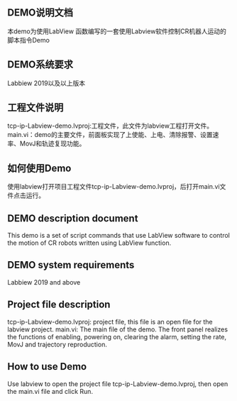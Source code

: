 ## DEMO说明文档

本demo为使用LabView 函数编写的一套使用Labview软件控制CR机器人运动的脚本指令Demo

## DEMO系统要求

Labbiew 2019以及以上版本

## 工程文件说明

tcp-ip-Labview-demo.lvproj:工程文件，此文件为labview工程打开文件。
main.vi：demo的主要文件，前面板实现了上使能、上电、清除报警、设置速率、MovJ和轨迹复现功能。

## 如何使用Demo

使用labview打开项目工程文件tcp-ip-Labview-demo.lvproj，后打开main.vi文件点击运行。

## DEMO description document

This demo is a set of script commands that use LabView software to control the motion of CR robots written using LabView function.

## DEMO system requirements

Labbiew 2019 and above

## Project file description

tcp-ip-Labview-demo.lvproj: project file, this file is an open file for the labview project.
main.vi: The main file of the demo. The front panel realizes the functions of enabling, powering on, clearing the alarm, setting the rate, MovJ and trajectory reproduction.

## How to use Demo

Use labview to open the project file tcp-ip-Labview-demo.lvproj, then open the main.vi file and click Run.